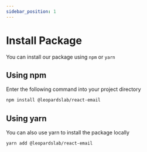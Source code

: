 ```yaml
---
sidebar_position: 1
---
```


# Install Package

You can install our package using `npm` or `yarn`

## Using npm

Enter the following command into your project directory

```bash
npm install @leopardslab/react-email
```

## Using yarn

You can also use yarn to install the package locally

```bash
yarn add @leopardslab/react-email
```
